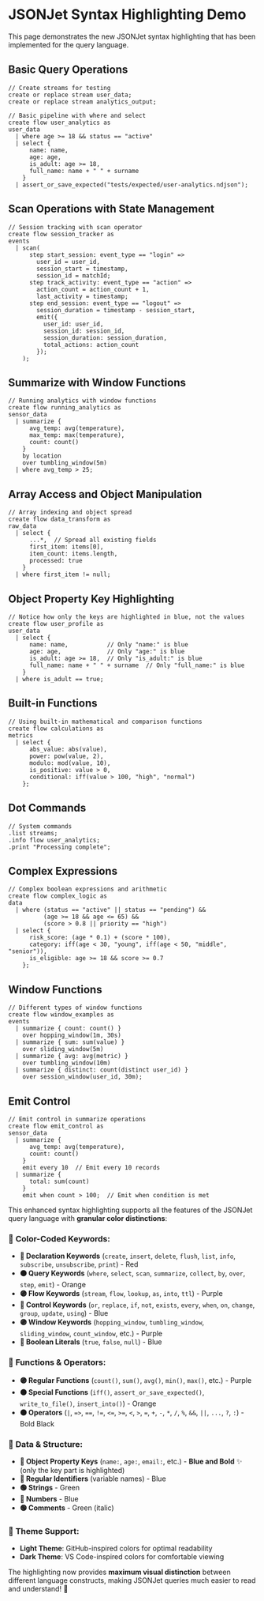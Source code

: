 # JSONJet Syntax Highlighting Demo

This page demonstrates the new JSONJet syntax highlighting that has been implemented for the query language.

## Basic Query Operations

```jsonjet
// Create streams for testing
create or replace stream user_data;
create or replace stream analytics_output;

// Basic pipeline with where and select
create flow user_analytics as
user_data 
  | where age >= 18 && status == "active"
  | select { 
      name: name, 
      age: age, 
      is_adult: age >= 18,
      full_name: name + " " + surname 
    }
  | assert_or_save_expected("tests/expected/user-analytics.ndjson");
```

## Scan Operations with State Management

```jsonjet
// Session tracking with scan operator
create flow session_tracker as
events 
  | scan(
      step start_session: event_type == "login" => 
        user_id = user_id, 
        session_start = timestamp,
        session_id = matchId;
      step track_activity: event_type == "action" => 
        action_count = action_count + 1,
        last_activity = timestamp;
      step end_session: event_type == "logout" => 
        session_duration = timestamp - session_start,
        emit({
          user_id: user_id,
          session_id: session_id,
          session_duration: session_duration,
          total_actions: action_count
        });
    );
```

## Summarize with Window Functions

```jsonjet
// Running analytics with window functions
create flow running_analytics as
sensor_data 
  | summarize { 
      avg_temp: avg(temperature),
      max_temp: max(temperature),
      count: count()
    } 
    by location 
    over tumbling_window(5m)
  | where avg_temp > 25;
```

## Array Access and Object Manipulation

```jsonjet
// Array indexing and object spread
create flow data_transform as
raw_data 
  | select { 
      ...*,  // Spread all existing fields
      first_item: items[0],
      item_count: items.length,
      processed: true
    }
  | where first_item != null;
```

## Object Property Key Highlighting

```jsonjet
// Notice how only the keys are highlighted in blue, not the values
create flow user_profile as
user_data 
  | select { 
      name: name,           // Only "name:" is blue
      age: age,             // Only "age:" is blue  
      is_adult: age >= 18,  // Only "is_adult:" is blue
      full_name: name + " " + surname  // Only "full_name:" is blue
    }
  | where is_adult == true;
```

## Built-in Functions

```jsonjet
// Using built-in mathematical and comparison functions
create flow calculations as
metrics 
  | select {
      abs_value: abs(value),
      power: pow(value, 2),
      modulo: mod(value, 10),
      is_positive: value > 0,
      conditional: iff(value > 100, "high", "normal")
    };
```

## Dot Commands

```jsonjet
// System commands
.list streams;
.info flow user_analytics;
.print "Processing complete";
```

## Complex Expressions

```jsonjet
// Complex boolean expressions and arithmetic
create flow complex_logic as
data 
  | where (status == "active" || status == "pending") && 
          (age >= 18 && age <= 65) &&
          (score > 0.8 || priority == "high")
  | select {
      risk_score: (age * 0.1) + (score * 100),
      category: iff(age < 30, "young", iff(age < 50, "middle", "senior")),
      is_eligible: age >= 18 && score >= 0.7
    };
```

## Window Functions

```jsonjet
// Different types of window functions
create flow window_examples as
events 
  | summarize { count: count() } 
    over hopping_window(1m, 30s)
  | summarize { sum: sum(value) } 
    over sliding_window(5m)
  | summarize { avg: avg(metric) } 
    over tumbling_window(10m)
  | summarize { distinct: count(distinct user_id) } 
    over session_window(user_id, 30m);
```

## Emit Control

```jsonjet
// Emit control in summarize operations
create flow emit_control as
sensor_data 
  | summarize { 
      avg_temp: avg(temperature),
      count: count()
    } 
    emit every 10  // Emit every 10 records
  | summarize { 
      total: sum(count)
    } 
    emit when count > 100;  // Emit when condition is met
```

This enhanced syntax highlighting supports all the features of the JSONJet query language with **granular color distinctions**:

### 🎨 **Color-Coded Keywords:**

- **🔴 Declaration Keywords** (`create`, `insert`, `delete`, `flush`, `list`, `info`, `subscribe`, `unsubscribe`, `print`) - Red
- **🟠 Query Keywords** (`where`, `select`, `scan`, `summarize`, `collect`, `by`, `over`, `step`, `emit`) - Orange  
- **🟣 Flow Keywords** (`stream`, `flow`, `lookup`, `as`, `into`, `ttl`) - Purple
- **🔵 Control Keywords** (`or`, `replace`, `if`, `not`, `exists`, `every`, `when`, `on`, `change`, `group`, `update`, `using`) - Blue
- **🟣 Window Keywords** (`hopping_window`, `tumbling_window`, `sliding_window`, `count_window`, etc.) - Purple
- **🔵 Boolean Literals** (`true`, `false`, `null`) - Blue

### 🔧 **Functions & Operators:**

- **🟣 Regular Functions** (`count()`, `sum()`, `avg()`, `min()`, `max()`, etc.) - Purple
- **🟠 Special Functions** (`iff()`, `assert_or_save_expected()`, `write_to_file()`, `insert_into()`) - Orange
- **⚫ Operators** (`|`, `=>`, `==`, `!=`, `<=`, `>=`, `<`, `>`, `=`, `+`, `-`, `*`, `/`, `%`, `&&`, `||`, `...`, `?`, `:`) - Bold Black

### 📝 **Data & Structure:**

- **🔵 Object Property Keys** (`name:`, `age:`, `email:`, etc.) - **Blue and Bold** ✨ (only the key part is highlighted)
- **🔵 Regular Identifiers** (variable names) - Blue
- **🟢 Strings** - Green
- **🔵 Numbers** - Blue
- **🟢 Comments** - Green (italic)

### 🌙 **Theme Support:**

- **Light Theme**: GitHub-inspired colors for optimal readability
- **Dark Theme**: VS Code-inspired colors for comfortable viewing

The highlighting now provides **maximum visual distinction** between different language constructs, making JSONJet queries much easier to read and understand! 🎉 